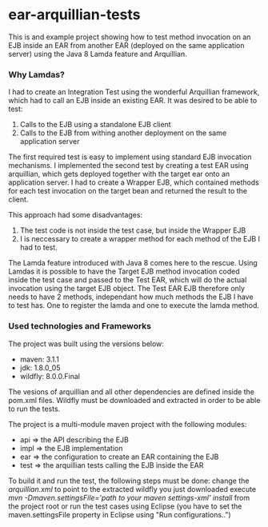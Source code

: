 ear-arquillian-tests
====================

This is and example project showing how to test method invocation on an EJB inside an EAR from another EAR (deployed on the same application server) using the Java 8 Lamda feature and Arquillian.

### Why Lamdas? ###

I had to create an Integration Test using the wonderful Arquillian framework, which had to call an EJB inside an existing EAR. It was desired to be able to test:

1. Calls to the EJB using a standalone EJB client
2. Calls to the EJB from withing another deployment on the same application server

The first required test is easy to implement using standard EJB invocation mechanisms. I implemented the second test by creating a test EAR using arquillian, which gets deployed together with the target ear onto an application server. I had to create a Wrapper EJB, which contained methods for each test invocation on the target bean and returned the result to the client. 

This approach had some disadvantages:
1. The test code is not inside the test case, but inside the Wrapper EJB
2. I is neccessary to create a wrapper method for each method of the EJB I had to test.

The Lamda feature introduced with Java 8 comes here to the rescue. Using Lamdas it is possible to have the Target EJB method invocation coded inside the test case and passed to the Test EAR, which will do the actual invocation using the target EJB object. The Test EAR EJB therefore only needs to have 2 methods, independant how much methods the EJB I have to test has. One to register the lamda and one to execute the lamda method.

### Used technologies and Frameworks ###

The project was built using the versions below:
- maven: 3.1.1
- jdk: 1.8.0_05
- wildfly: 8.0.0.Final

The vesions of arquillian and all other dependencies are defined inside the pom.xml files.
Wildfly must be downloaded and extracted in order to be able to run the tests.

The project is a multi-module maven project with the following modules:
- api => the API describing the EJB 
- impl => the EJB implementation
- ear => the configuration to create an EAR containing the EJB
- test => the arquillian tests calling the EJB inside the EAR

To build it and run the test, the following steps must be done:
change the _arquillian.xml_ to point to the extracted wildfly you just downloaded
execute _mvn -Dmaven.settingsFile='path to your maven settings-xml' install_ from the project root or run the test cases using Eclipse (you have to set the maven.settingsFile property in Eclipse using "Run configurations..")
